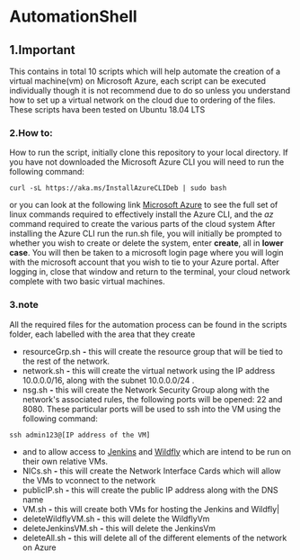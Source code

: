 # AutomationShell

## 1.Important
This contains in total 10 scripts which will help automate the creation of a virtual machine(vm) on Microsoft Azure, each script can be executed individually though it is not recommend due to do so unless you understand how to set up a virtual network on the cloud due to ordering of the files. These scripts hava been tested on Ubuntu 18.04 LTS

### 2.How to:
How to run the script, initially clone this repository to your local directory. If you have not downloaded the Microsoft Azure CLI you will need to run the following command:
```shell
curl -sL https://aka.ms/InstallAzureCLIDeb | sudo bash
```
or you can look at the following link [Microsoft Azure](https://docs.microsoft.com/en-us/cli/azure/install-azure-cli-apt?view=azure-cli-latest "https://docs.microsoft.com/en-us/cli/azure") to see the full set of linux commands required to effectively install the Azure CLI, and the _az_ command required to create the various parts of the cloud system
After installing the Azure CLI run the run.sh file, you will initially be prompted to whether you wish to create or delete the system, enter **create**, all in __lower case__. You will then be taken to a microsoft login page where you will login with the microsoft account that you wish to tie to your Azure portal. After logging in, close that window and return to the terminal, your cloud network complete with two basic virtual machines.

### 3.note
All the required files for the automation process can be found in the scripts folder, each labelled with the area that they create
* resourceGrp.sh **-** this will create the resource group that will be tied to the rest of the network.
* network.sh **-** this will create the virtual network using the IP address 10.0.0.0/16, along with the subnet 10.0.0.0/24 .
* nsg.sh **-** this will create the Network Security Group along with the network's associated rules, the following ports will be opened: 22 and 8080. These particular ports will be used to ssh into the VM using the following command:
```shell
ssh admin123@[IP address of the VM]
```
* and to allow access to [Jenkins](https://github.com/AChar95/JenkinsScript "automated Jenkins script") and [Wildfly](https://github.com/AChar95/WildflyScript "automated Jenkins script") which are intend to be run on their own relative VMs.
* NICs.sh **-** this will create the Network Interface Cards which will allow the VMs to vconnect to the network
* publicIP.sh **-** this will create the public IP address along with the DNS name
* VM.sh **-** this will create both VMs for hosting the Jenkins and Wildfly|
* deleteWildflyVM.sh **-** this will delete the WildflyVm
* deleteJenkinsVM.sh **-** this will delete the JenkinsVm
* deleteAll.sh **-** this will delete all of the different elements of the network on Azure
